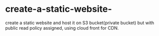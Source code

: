 # create-a-static-website-
create a static website and host it on S3 bucket(private bucket) but with public read policy assigned, using cloud front for CDN.
